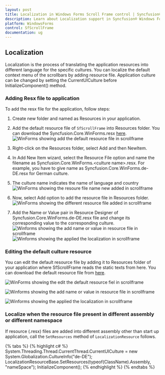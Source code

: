 ```yaml
---
layout: post
title: Localization in Windows Forms Scroll Frame control | Syncfusion®
description: Learn about Localization support in Syncfusion® Windows Forms Scroll Frame (SfScrollFrame) control and more details.
platform: WindowsForms
control: SfScrollFrame
documentation: ug
---
```


## Localization

Localization is the process of translating the application resources into different language for the specific cultures. You can localize the default context menu of the scrollbars by adding resource file. Application culture can be changed by setting the CurrentUICulture before InitializeComponent() method.

### Adding Resx file to application

To add the resx file for the application, follow steps:

1. Create new folder and named as Resources in your application.

2. Add the default resource file of `SfScrollFrame` into Resources folder. You can download the Syncfusion.Core.WinForms.resx [here](https://www.syncfusion.com/downloads/support/directtrac/general/ze/Syncfusion.Core.WinForms-1127975576).
![WinForms showing add the default resource file in scrollframe](SfScrollFrame_images/SfScrollFrame_img10.jpg)

3. Right-click on the Resources folder, select Add and then NewItem. 

4. In Add New Item wizard, select the Resource File option and name the filename as Syncfusion.Core.WinForms.&lt;culture name&gt;.resx. For example, you have to give name as Syncfusion.Core.WinForms.de-DE.resx for German culture. 

5. The culture name indicates the name of language and country
![WinForms showing the resoure file name new added in scrollframe](SfScrollFrame_images/SfScrollFrame_img11.jpg) 

6. Now, select Add option to add the resource file in Resources folder.<br>
![WinForms showing the different resource file added in scrollframe ](SfScrollFrame_images/SfScrollFrame_img12.jpg)

7. Add the Name or Value pair in Resource Designer of Syncfusion.Core.WinForms.de-DE.resx file and change its corresponding value to the corresponding culture.
![Winforms showing the add name or value in resource file in scrollframe](SfScrollFrame_images/SfScrollFrame_img13.jpg) <br>
![Winforms showing the applied the localization in scrollframe](SfScrollFrame_images/SfScrollFrame_img14.jpg)

### Editing the default culture resource

You can edit the default resource file by adding it to Resources folder of your application where SfScrollFrame reads the static texts from here. You can download the default resource file from [here](https://www.syncfusion.com/downloads/support/directtrac/general/ze/Syncfusion.Core.WinForms-1127975576).

![WinForms showing the edit the default resource fiel in scrollframe](SfScrollFrame_images/SfScrollFrame_img15.jpg)

![Winforms showing the add name or value in resource file in scrollframe](SfScrollFrame_images/SfScrollFrame_img16.jpg)

![Winforms showing the applied the localization in scrollframe](SfScrollFrame_images/SfScrollFrame_img17.jpg)

### Localize when the resource file present in different assembly or different namespace

If resource (.resx) files are added into different assembly other than start up application, call the `SetResources` method of `LocalizationResource` follows.

{% tabs %}
{% highlight c# %}
System.Threading.Thread.CurrentThread.CurrentUICulture = new System.Globalization.CultureInfo("de-DE");
LocalizationResourceBase.SetResources(typeof(ClassName).Assembly, "nameSpace");
InitializeComponent();
{% endhighlight %}
{% endtabs %}